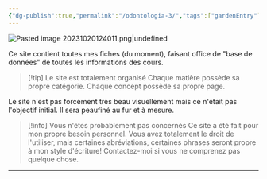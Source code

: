 ```yaml
---
{"dg-publish":true,"permalink":"/odontologia-3/","tags":["gardenEntry"]}
---
```


![Pasted image 20231020124011.png|undefined](/img/user/Cirugia%20Bucal%20I/Medias/Pasted%20image%2020231020124011.png)

Ce site contient toutes mes fiches (du moment), faisant office de "base de données" de toutes les informations des cours.

> [!tip] Le site est totalement organisé
>Chaque matière possède sa propre catégorie. Chaque concept possède sa propre page.

Le site n'est pas forcément très beau visuellement mais ce n'était pas l'objectif initial. Il sera peaufiné au fur et à mesure.

> [!info] Vous n'êtes probablement pas concernés 
> Ce site a été fait pour mon propre besoin personnel. Vous avez totalement le droit de l'utiliser, mais certaines abréviations, certaines phrases seront propre à mon style d'écriture! Contactez-moi si vous ne comprenez pas quelque chose.


---

